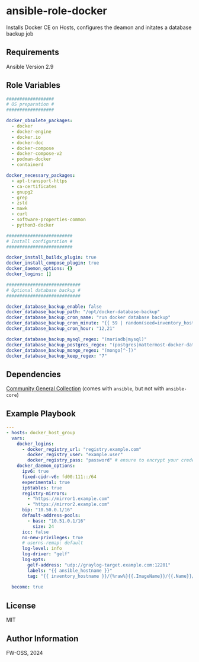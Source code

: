 # ansible-role-docker

Installs Docker CE on Hosts, configures the deamon and initates a database backup job 

## Requirements

Ansible Version 2.9

## Role Variables

```yaml
##################
# OS preparation #
##################

docker_obsolete_packages:
  - docker
  - docker-engine
  - docker.io
  - docker-doc
  - docker-compose
  - docker-compose-v2
  - podman-docker
  - containerd

docker_necessary_packages:
  - apt-transport-https
  - ca-certificates
  - gnupg2
  - grep
  - zstd
  - mawk
  - curl
  - software-properties-common
  - python3-docker

#########################
# Install configuration #
#########################

docker_install_buildx_plugin: true
docker_install_compose_plugin: true
docker_daemon_options: {}
docker_logins: []

############################
# Optional database backup #
############################

docker_database_backup_enable: false
docker_database_backup_path: "/opt/docker-database-backup"
docker_database_backup_cron_name: "run docker database backup"
docker_database_backup_cron_minute: "{{ 59 | random(seed=inventory_hostname) }}"
docker_database_backup_cron_hour: "12,21"

docker_database_backup_mysql_regex: "(mariadb|mysql)"
docker_database_backup_postgres_regex: "(postgres|mattermost-docker-database).*(?<!zammad-backup_1)$"
docker_database_backup_mongo_regex: "(mongo[^-])"
docker_database_backup_keep_regex: "7"
```

## Dependencies

[Community General Collection](https://galaxy.ansible.com/community/general?sc_cid=701f2000001OH7YAAW) (comes with `ansible`, but not with `ansible-core`)

## Example Playbook

```yaml
---
- hosts: docker_host_group
  vars:
    docker_logins:
      - docker_registry_url: "registry.example.com"
        docker_registry_user: "example.user"
        docker_registry_pass: "password" # ensure to encrypt your credentials using ansible vault
    docker_daemon_options:
      ipv6: true
      fixed-cidr-v6: fd00:111::/64
      experimental: true
      ip6tables: true
      registry-mirrors:
        - "https://mirror1.example.com"
        - "https://mirror2.example.com"
      bip: "10.50.0.1/16"
      default-address-pools:
        - base: "10.51.0.1/16"
          size: 24
      icc: false
      no-new-privileges: true
      # userns-remap: default
      log-level: info
      log-driver: "gelf"
      log-opts:
        gelf-address: "udp://graylog-target.example.com:12201"
        labels: "{{ ansible_hostname }}"
        tag: "{{ inventory_hostname }}/{%raw%}{{.ImageName}}/{{.Name}}/{{.ID}}{%endraw%}"
      
  become: true
```

## License

MIT

## Author Information

FW-OSS, 2024
